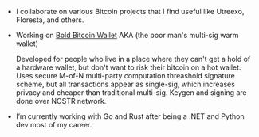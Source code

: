 
- I collaborate on various Bitcoin projects that I find useful like Utreexo, Floresta, and others.
- Working on <a href="https://github.com/BoldBitcoinWallet/BBMTLib" target="_blank">Bold Bitcoin Wallet</a> AKA (the poor man's multi-sig warm wallet)
  
  Developed for people who live in a place where they can't get a hold of a hardware wallet, but don't want to risk their bitcoin on a hot wallet.
  Uses secure M-of-N multi-party computation threashold signature scheme, but all transactions appear as single-sig, which increases privacy and cheaper than traditional multi-sig.
  Keygen and signing are done over NOSTR network.

- I’m currently working with Go and Rust after being a .NET and Python dev most of my career.
